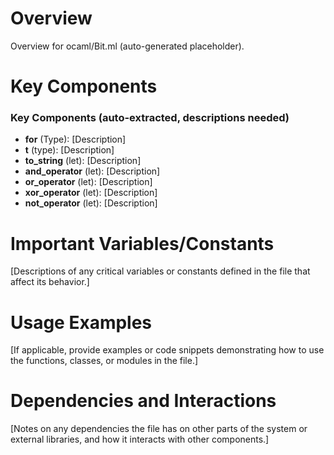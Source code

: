 # Overview

Overview for ocaml/Bit.ml (auto-generated placeholder).

# Key Components

### Key Components (auto-extracted, descriptions needed)
- **for** (Type): [Description]
- **t** (type): [Description]
- **to_string** (let): [Description]
- **and_operator** (let): [Description]
- **or_operator** (let): [Description]
- **xor_operator** (let): [Description]
- **not_operator** (let): [Description]

# Important Variables/Constants

[Descriptions of any critical variables or constants defined in the file that affect its behavior.]

# Usage Examples

[If applicable, provide examples or code snippets demonstrating how to use the functions, classes, or modules in the file.]

# Dependencies and Interactions

[Notes on any dependencies the file has on other parts of the system or external libraries, and how it interacts with other components.]
